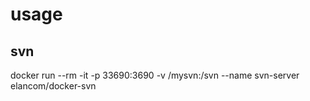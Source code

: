 # usage
## svn
docker run --rm -it -p 33690:3690 -v /mysvn:/svn --name svn-server elancom/docker-svn
